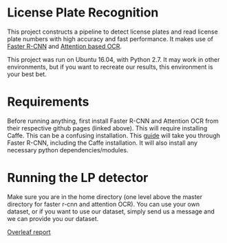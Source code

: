 # License Plate Recognition
This project constructs a pipeline to detect license plates and read license plate numbers with high accuracy and fast performance. It makes use of [Faster R-CNN](https://github.com/rbgirshick/py-faster-rcnn) and [Attention based OCR](https://github.com/da03/Attention-OCR).

This project was run on Ubuntu 16.04, with Python 2.7. It may work in other environments, but if you want to recreate our results, this environment is your best bet.

# Requirements

Before running anything, first install Faster R-CNN and Attention OCR from their respective github pages (linked above). This will require installing Caffe. This can be a confusing installation. This [guide](https://huangying-zhan.github.io/2016/09/22/detection-faster-rcnn.html) will take you through Faster R-CNN, including the Caffe installation. It will also install any necessary python dependencies/modules.

# Running the LP detector

Make sure you are in the home directory (one level above the master directory for faster r-cnn and attention OCR). You can use your own dataset, or if you want to use our dataset, simply send us a message and we can provide you our dataset.

[Overleaf report](https://www.overleaf.com/9891238nktzqsjtgqcs#/36248536/)
